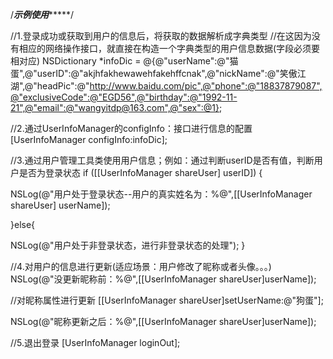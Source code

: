 /***************示例使用********************/

//1.登录成功或获取到用户的信息后，将获取的数据解析成字典类型
//在这因为没有相应的网络操作接口，就直接在构造一个字典类型的用户信息数据(字段必须要相对应)
NSDictionary *infoDic = @{@"userName":@"猫蛋",@"userID":@"akjhfakhewawehfakehffcnak",@"nickName":@"笑傲江湖",@"headPic":@"http://www.baidu.com/pic",@"phone":@"18837879087",@"exclusiveCode":@"EGD56",@"birthday":@"1992-11-21",@"email":@"wangyitdp@163.com",@"sex":@1};

//2.通过UserInfoManager的configInfo：接口进行信息的配置
[UserInfoManager configInfo:infoDic];

//3.通过用户管理工具类使用用户信息；例如：通过判断userID是否有值，判断用户是否为登录状态
if ([[UserInfoManager shareUser] userID]) {

NSLog(@"用户处于登录状态--用户的真实姓名为：%@",[[UserInfoManager shareUser] userName]);

}else{

NSLog(@"用户处于非登录状态，进行非登录状态的处理");
}

//4.对用户的信息进行更新(适应场景：用户修改了昵称或者头像。。。)
NSLog(@"没更新昵称前：%@",[[UserInfoManager shareUser]userName]);

//对昵称属性进行更新
[[UserInfoManager shareUser]setUserName:@"狗蛋"];

NSLog(@"昵称更新之后：%@",[[UserInfoManager shareUser]userName]);

//5.退出登录
[UserInfoManager loginOut];
